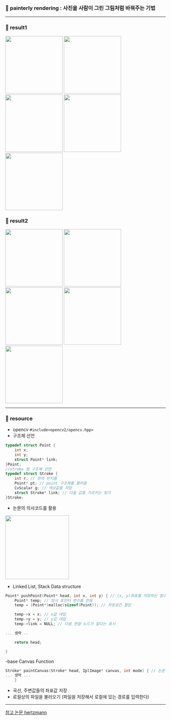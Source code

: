 ### 👾 painterly rendering : 사진을 사람이 그린 그림처럼 바꿔주는 기법

<hr/>

### 🌠 result1

<img src="https://github.com/seunghyun0522/Painterly-Rendering/assets/75532258/4be15450-6de1-49b9-a1b2-562ac4847d87" width="180" weight="150" margin-right="100">
<img src="https://github.com/seunghyun0522/Painterly-Rendering/assets/75532258/5af1f7ad-6cc2-44c4-acc9-7b3efa50b4ec" width="180" weight="150">
<img src="https://github.com/seunghyun0522/Painterly-Rendering/assets/75532258/6cf32871-2129-478e-bc0b-60689436f090" width="180" weight="150">
<img src="https://github.com/seunghyun0522/Painterly-Rendering/assets/75532258/0976b89f-464b-422c-b8d3-700589704c42" width="180" weight="150">
<img src="https://github.com/seunghyun0522/Painterly-Rendering/assets/75532258/c9f0770e-43d7-4c53-a747-fe632d343124" width="180" weight="150">

### 🌠 result2

<img src="https://github.com/seunghyun0522/Painterly-Rendering/assets/75532258/3e0bda4c-a835-40d2-a845-8bb475b6aea3" width="180" weight="150">
<img src="https://github.com/seunghyun0522/Painterly-Rendering/assets/75532258/10f6ab34-be3b-4560-a0c3-6e6b19386678" width="180" weight="150">
<img src="https://github.com/seunghyun0522/Painterly-Rendering/assets/75532258/95cf7e75-b7b6-4f17-8e48-e9262bb878b6" width="180" weight="150">
<img src="https://github.com/seunghyun0522/Painterly-Rendering/assets/75532258/bd6e0a21-10ef-4420-a43c-bb79fae22f4e" width="180" weight="150">
<img src="https://github.com/seunghyun0522/Painterly-Rendering/assets/75532258/7896bbe6-2d8f-40a8-9fcf-ff99ff487459" width="180" weight="150">

<hr/>

### 🤖 resource 

- opencv
```#include<opencv2/opencv.hpp> ```
- 구조체 선언
```c
typedef struct Point {
	int x;
	int y;
	struct Point* link;
}Point;
//stroke 형 구조체 선언
typedef struct Stroke { 
	int r; // 원의 반지름
	Point* pt; // point 구조체를 불러옴
	CvScalar g; // 색상값을 저장
	struct Stroke* link; // 다음 값을 가르키는 링크
}Stroke;

```
- 논문의 의사코드를 활용

<img src="https://velog.velcdn.com/images/seunghyun0522/post/17a6e6c9-166e-4092-a7b8-58b9cf0616aa/image.png" width="200">


- Linked List, Stack Data structure

```c
Point* pushPoint(Point* head, int x, int y) { // (x, y)좌표를 저장하는 함수 (연결 리스트형 스택 자료구조 활용)
	Point* temp; // 임시 포인터 변수를 만듬
	temp = (Point*)malloc(sizeof(Point)); // 저장공간 할당

	temp->x = x; // x값 대입
	temp->y = y; // y값 대입
	temp->link = NULL; // 다음 연결 노드가 없다는 표시

... 생략 ..

	return head;

}
```

-base Canvas Function

```c
Stroke* paintCanvas(Stroke* head, IplImage* canvas, int mode) { // 논문상의 canvas 이미지에 색칠하는 함수
... 생략 ...
	}

```
- 곡선, 주변값들의 좌표값 저장
- 로컬상의 파일을 불러오기 (파일을 저장해서 로컬에 있는 경로를 입력한다)
<hr/>


[참고 논문 hertzmann](https://mrl.cs.nyu.edu/publications/painterly98/hertzmann-siggraph98.pdf)
